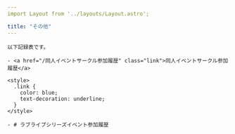 ```yaml
---
import Layout from '../layouts/Layout.astro';

title: "その他"
---
```


<Layout>
  <main class="page-content">

    以下記録表です。

    - <a href="/同人イベントサークル参加履歴" class="link">同人イベントサークル参加履歴</a>

    <style>
      .link {
        color: blue;
        text-decoration: underline;
      }
    </style>

    - # ラブライブシリーズイベント参加履歴

  </main>
</Layout>








